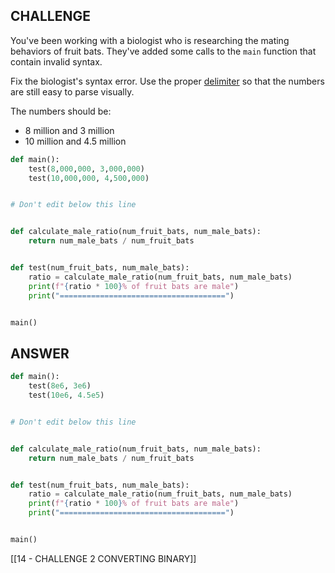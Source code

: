 ## CHALLENGE

You've been working with a biologist who is researching the mating behaviors of fruit bats. They've added some calls to the `main` function that contain invalid syntax.

Fix the biologist's syntax error. Use the proper [delimiter](https://en.wikipedia.org/wiki/Decimal_separator#Digit_grouping) so that the numbers are still easy to parse visually.

The numbers should be:

- 8 million and 3 million
- 10 million and 4.5 million

```python
def main():
    test(8,000,000, 3,000,000)
    test(10,000,000, 4,500,000)


# Don't edit below this line


def calculate_male_ratio(num_fruit_bats, num_male_bats):
    return num_male_bats / num_fruit_bats


def test(num_fruit_bats, num_male_bats):
    ratio = calculate_male_ratio(num_fruit_bats, num_male_bats)
    print(f"{ratio * 100}% of fruit bats are male")
    print("=====================================")


main()
```

## ANSWER

```python
def main():
    test(8e6, 3e6)
    test(10e6, 4.5e5)


# Don't edit below this line


def calculate_male_ratio(num_fruit_bats, num_male_bats):
    return num_male_bats / num_fruit_bats


def test(num_fruit_bats, num_male_bats):
    ratio = calculate_male_ratio(num_fruit_bats, num_male_bats)
    print(f"{ratio * 100}% of fruit bats are male")
    print("=====================================")


main()
```

[[14 - CHALLENGE 2 CONVERTING BINARY]]